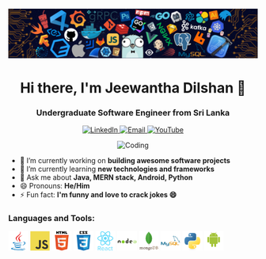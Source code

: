 <!--- 👋 Hi there, I'm JeewanthaDilshan -->
![Profile Image](https://github.com/GihanJeewantha/GihanJeewantha/blob/main/header_.png)


<h1 align="center">Hi there, I'm Jeewantha Dilshan 👋</h1>
<h3 align="center">Undergraduate Software Engineer from Sri Lanka</h3>

<p align="center">
  <a href="https://www.linkedin.com/in/jeewantha-dilshan/" target="_blank">
    <img src="https://img.shields.io/badge/-LinkedIn-blue?style=flat&logo=linkedin" alt="LinkedIn" />
  </a>
  <a href="mailto:dilshanjeewanthag@gmail.com" target="_blank">
    <img src="https://img.shields.io/badge/-Email-red?style=flat&logo=gmail" alt="Email" />
  </a>
  <a href="https://www.youtube.com/channel/YOUR_CHANNEL" target="_blank">
    <img src="https://img.shields.io/badge/-YouTube-red?style=flat&logo=youtube" alt="YouTube" />
  </a>
</p>

<p align="center">
  <img src="https://raw.githubusercontent.com/ashutosh1919/ashutosh1919/master/animation.gif" alt="Coding" width="500" />
</p>

- 🔭 I’m currently working on **building awesome software projects**
- 🌱 I’m currently learning **new technologies and frameworks**
- 💬 Ask me about **Java, MERN stack, Android, Python**
- 😄 Pronouns: **He/Him**
- ⚡ Fun fact: **I'm funny and love to crack jokes 😄**

<h3 align="left">Languages and Tools:</h3>
<p align="left">
  <img src="https://raw.githubusercontent.com/devicons/devicon/master/icons/java/java-original.svg" alt="Java" width="40" height="40" />
  <img src="https://raw.githubusercontent.com/devicons/devicon/master/icons/javascript/javascript-original.svg" alt="JavaScript" width="40" height="40" />
  <img src="https://raw.githubusercontent.com/devicons/devicon/master/icons/html5/html5-original-wordmark.svg" alt="HTML5" width="40" height="40" />
  <img src="https://raw.githubusercontent.com/devicons/devicon/master/icons/css3/css3-original-wordmark.svg" alt="CSS3" width="40" height="40" />
  <img src="https://raw.githubusercontent.com/devicons/devicon/master/icons/react/react-original-wordmark.svg" alt="React" width="40" height="40" />
  <img src="https://raw.githubusercontent.com/devicons/devicon/master/icons/nodejs/nodejs-original-wordmark.svg" alt="Node.js" width="40" height="40" />
  <img src="https://raw.githubusercontent.com/devicons/devicon/master/icons/mongodb/mongodb-original-wordmark.svg" alt="MongoDB" width="40" height="40" />
  <img src="https://raw.githubusercontent.com/devicons/devicon/master/icons/mysql/mysql-original-wordmark.svg" alt="MySQL" width="40" height="40" />
  <img src="https://raw.githubusercontent.com/devicons/devicon/master/icons/python/python-original.svg" alt="Python" width="40" height="40" />
  <img src="https://raw.githubusercontent.com/devicons/devicon/master/icons/android/android-original-wordmark.svg" alt="Android" width="40" height="40" />
</p>

<p align="center">
  <img src="https
